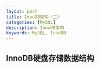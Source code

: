 ```yaml
---
layout: post
title: InnoDB架构（二）
categories: [MySQL]
description: InnoDB架构
keywords: MySQL, InnoDB
---
```


## InnoDB硬盘存储数据结构

